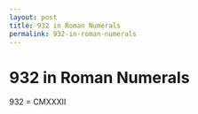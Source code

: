 ```yaml
---
layout: post
title: 932 in Roman Numerals
permalink: 932-in-roman-numerals
---
```


# 932 in Roman Numerals

932 = CMXXXII
